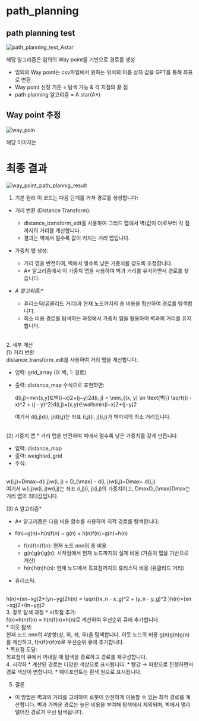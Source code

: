 # path_planning

## path planning test
![path_planning_test_Astar](https://github.com/user-attachments/assets/a9cc7547-a035-4f4e-80b8-7412b3a3098b)

해당 알고리즘은 임의의 Way point를 기반으로 경로를 생성
* 임의의 Way point는 csv파일에서 원하는 위치의 이름 상자 값을 GPT를 통해 좌표로 변환
* Way point 선정 기준 = 탐색 가능 & 각 지점의 끝 점
* path planning 알고리즘 = A star(A*)
  
## Way point 추정 
![way_poin](https://github.com/user-attachments/assets/c05c3bab-109b-4229-b2c9-fdd86b95a22d)

해당 이미지는 


# 최종 결과
![way_point_path_plannig_result](https://github.com/user-attachments/assets/25a4d10b-11d3-40b6-9fee-025e98994c09)
<br/>
1. 기본 원리
이 코드는 다음 단계를 거쳐 경로를 생성합니다:

* 거리 변환 (Distance Transform):

  * distance_transform_edt를 사용하여 그리드 맵에서 벽(값이 0)로부터 각 점까지의 거리를 계산합니다.
  * 결과는 벽에서 멀수록 값이 커지는 거리 맵입니다.

* 가중치 맵 생성:

  * 거리 맵을 반전하여, 벽에서 멀수록 낮은 가중치를 갖도록 조정합니다.
  * A* 알고리즘에서 이 가중치 맵을 사용하여 벽과 거리를 유지하면서 경로를 찾습니다.

* _A 알고리즘:_*

  * 휴리스틱(유클리드 거리)과 현재 노드까지의 총 비용을 합산하여 경로를 탐색합니다.
  * 최소 비용 경로를 탐색하는 과정에서 가중치 맵을 활용하여 벽과의 거리를 유지합니다.

<br/>
2. 세부 계산
<br/>
(1) 거리 변환<br/>
  distance_transform_edt를 사용하여 거리 맵을 계산합니다.

* 입력: grid_array (0: 벽, 1: 경로)
* 출력: distance_map
  수식으로 표현하면:

  d(i,j)=min⁡(x,y)∈벽(i−x)2+(j−y)2d(i, j) = \min_{(x, y) \in \text{벽}} \sqrt{(i - x)^2 + (j - y)^2}d(i,j)=(x,y)∈wallsmin​(i−x)2+(j−y)2​

  여기서 d(i,j)d(i, j)d(i,j)는 좌표 (i,j)(i, j)(i,j)가 벽까지의 최소 거리입니다.
<br/>
(2) 가중치 맵
* 거리 맵을 반전하여 벽에서 멀수록 낮은 가중치를 갖게 만듭니다.

* 입력: distance_map
* 출력: weighted_grid
* 수식:
<br/>
  w(i,j)=Dmax⁡−d(i,j)w(i, j) = D_{\max} - d(i, j)w(i,j)=Dmax​− d(i,j)

<br/>
여기서 w(i,j)w(i, j)w(i,j)는 좌표 (i,j)(i, j)(i,j)의 가중치이고, Dmax⁡D_{\max}Dmax​는 거리 맵의 최대값입니다.
<br/>

(3) A 알고리즘*
* A* 알고리즘은 다음 비용 함수를 사용하여 최적 경로를 탐색합니다:

* f(n)=g(n)+h(n)f(n) = g(n) + h(n)f(n)=g(n)+h(n)

  * f(n)f(n)f(n): 현재 노드 nnn의 총 비용
  * g(n)g(n)g(n): 시작점에서 현재 노드까지의 실제 비용 (가중치 맵을 기반으로 계산)
  * h(n)h(n)h(n): 현재 노드에서 목표점까지의 휴리스틱 비용 (유클리드 거리)

* 휴리스틱:
<br/>
  h(n)=(xn−xg)2+(yn−yg)2h(n) = \sqrt{(x_n - x_g)^2 + (y_n - y_g)^2 }h(n)=(xn​−xg​)2+(in​−yg​)2​

<br/>
3. 경로 탐색 과정
* 시작점 추가:
<br/>
  f(n)=h(n)f(n) = h(n)f(n)=h(n)로 계산하여 우선순위 큐에 추가합니다.
<br/>
* 이웃 탐색:
<br/>
  현재 노드 nnn의 4방향(상, 하, 좌, 우)을 탐색합니다.
  이웃 노드의 비용 g(n)g(n)g(n)를 계산하고, f(n)f(n)f(n)로 우선순위 큐에 추가합니다.
<br/>
* 목표점 도달:
<br/>
  목표점이 큐에서 꺼내질 때 탐색을 종료하고 경로를 재구성합니다.

<br/>
4. 시각화
* 계산된 경로는 다양한 색상으로 표시됩니다.
* 빨강 → 파랑으로 진행하면서 경로 색상이 변합니다.
* 웨이포인트는 흰색 원으로 표시됩니다.


5. 결론
* 이 방법은 벽과의 거리를 고려하여 로봇이 안전하게 이동할 수 있는 최적 경로를 계산합니다. 벽과 가까운 경로는 높은 비용을 부여해 탐색에서 제외되며, 벽에서 멀리 떨어진 경로가 우선 탐색됩니다.
